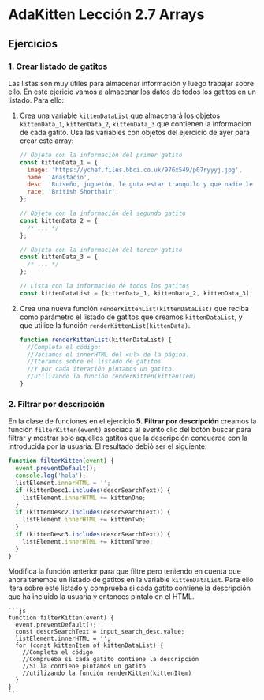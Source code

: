 # AdaKitten Lección 2.7 Arrays

## Ejercicios

### 1. Crear listado de gatitos

Las listas son muy útiles para almacenar información y luego trabajar sobre ello. En este ejericio vamos a almacenar los datos de todos los gatitos en un listado. Para ello:

1. Crea una variable `kittenDataList` que almacenará los objetos `kittenData_1`, `kittenData_2`, `kittenData_3` que contienen la informacion de cada gatito. Usa las variables con objetos del ejercicio de ayer para crear este array:

    ```js
    // Objeto con la información del primer gatito
    const kittenData_1 = {
      image: 'https://ychef.files.bbci.co.uk/976x549/p07ryyyj.jpg',
      name: 'Anastacio',
      desc: 'Ruiseño, juguetón, le guta estar tranquilo y que nadie le moleste. Es una maravilla acariciarle!',
      race: 'British Shorthair',
    };

    // Objeto con la información del segundo gatito
    const kittenData_2 = {
      /* ... */
    };

    // Objeto con la información del tercer gatito
    const kittenData_3 = {
      /* ... */
    };

    // Lista con la información de todos los gatitos
    const kittenDataList = [kittenData_1, kittenData_2, kittenData_3];
    ```

2. Crea una nueva función `renderKittenList(kittenDataList)` que reciba como parámetro el listado de gatitos que creamos `kittenDataList`, y que utilice la función `renderKittenList(kittenData)`.

    ```js
    function renderKittenList(kittenDataList) {
      //Completa el código:
      //Vaciamos el innerHTML del <ul> de la página.
      //Iteramos sobre el listado de gatitos
      //Y por cada iteración pintamos un gatito.
      //utilizando la función renderKitten(kittenItem)
    }
    ```

### 2. Filtrar por descripción

En la clase de funciones en el ejercicio **5. Filtrar por descripción** creamos la función `filterKitten(event)` asociada al evento clic del botón buscar para filtrar y mostrar solo aquellos gatitos que la descripción concuerde con la introducida por la usuaria. El resultado debió ser el siguiente:

  ```js
  function filterKitten(event) {
    event.preventDefault();
    console.log('hola');
    listElement.innerHTML = '';
    if (kittenDesc1.includes(descrSearchText)) {
      listElement.innerHTML += kittenOne;
    }
    if (kittenDesc2.includes(descrSearchText)) {
      listElement.innerHTML += kittenTwo;
    }
    if (kittenDesc3.includes(descrSearchText)) {
      listElement.innerHTML += kittenThree;
    }
  }
  ```

Modifica la función anterior para que filtre pero teniendo en cuenta que ahora tenemos un listado de gatitos en la variable `kittenDataList`. Para ello itera sobre este listado y comprueba si cada gatito contiene la descripción que ha incluido la usuaria y entonces pintalo en el HTML.

    ```js
    function filterKitten(event) {
      event.preventDefault();
      const descrSearchText = input_search_desc.value;
      listElement.innerHTML = '';
      for (const kittenItem of kittenDataList) {
        //Completa el código
        //Comprueba si cada gatito contiene la descripción
        //Si la contiene pintamos un gatito
        //utilizando la función renderKitten(kittenItem)
      }
    }
    ```

